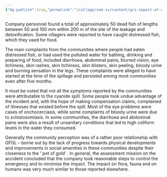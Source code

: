 ```yaml
---
{"dg-publish":true,"permalink":"/college/sem-iv/content/gcs-impact-of-cyanide-spill-at-gfgl/"}
---
```


Company personnel found a total of approximately 50 dead fish of lengths between 50 and 100 mm within 200 m of the site of the leakage and detoxification. Some villagers were reported to have caught distressed fish, which they used for food. 

The main complaints from the communities where people had eaten distressed fish, or had used the polluted water for bathing, drinking and preparing of food, included diarrhoea, abdominal pains, blurred vision, eye itchiness, skin rashes, skin itchiness, skin blisters, skin peeling, bloody urine and burning sensation in the legs. These complaints were alleged to have started at the time of the spillage and persisted among most communities even after five months.  

It must be noted that not all the symptoms reported by the communities were attributable to the cyanide spill. Some people took undue advantage of the incident and, with the hope of making compensation claims, complained of illnesses that existed before the spill. Most of the eye problems were cases of onchocerciasis, while some complaints of bloody urine were due to schistosomiasis. In some communities, the diarrhoea and abdominal pains were also a result of unsanitary conditions that led to high coliform levels in the water they consumed. 

Generally the community perception was of a rather poor relationship with GFGL – borne out by the lack of progress towards physical developments and improvements in social amenities in these communities despite their closeness to the ‘ pot of gold’ . In general, the assessment mission on the accident concluded that the company took reasonable steps to control the emergency and to minimise the impact. The impact on flora, fauna and on humans was very much similar to those reported elsewhere.